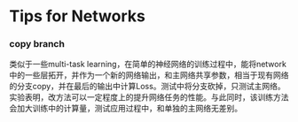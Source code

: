 # Tips for Networks

### copy branch

类似于一些multi-task learning，在简单的神经网络的训练过程中，能将network中的一些层拓开，并作为一个新的网络输出，和主网络共享参数，相当于现有网络的分支copy，并在最后的输出中计算Loss。测试中将分支砍掉，只测试主网络。实验表明，改方法可以一定程度上的提升网络任务的性能。与此同时，该训练方法会加大训练中的计算量，测试应用过程中，和单独的主网络无差别。